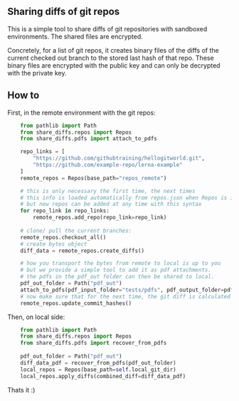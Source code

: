 ## Sharing diffs of git repos

This is a simple tool to share diffs of git repositories with sandboxed environments. The shared files are encrypted.

Concretely, for a list of git repos, it creates binary files of the diffs of the current checked out branch to the stored last hash of that repo. 
These binary files are encrypted with the public key and can only be decrypted with the private key.

## How to

First, in the remote environment with the git repos:

```python
    from pathlib import Path
    from share_diffs.repos import Repos
    from share_diffs.pdfs import attach_to_pdfs

    repo_links = [
        "https://github.com/githubtraining/hellogitworld.git",
        "https://github.com/example-repo/lerna-example"
    ]
    remote_repos = Repos(base_path="repos_remote")

    # this is only necessary the first time, the next times
    # this info is loaded automatically from repos.json when Repos is initiated.
    # but new repos can be added at any time with this syntax
    for repo_link in repo_links:
        remote_repos.add_repo(repo_link=repo_link)
    
    # clone/ pull the current branches:
    remote_repos.checkout_all()
    # create bytes object
    diff_data = remote_repos.create_diffs()

    # how you transport the bytes from remote to local is up to you
    # but we provide a simple tool to add it as pdf attachments.
    # the pdfs in the pdf_out folder can then be shared to local.
    pdf_out_folder = Path("pdf_out")
    attach_to_pdfs(pdf_input_folder="tests/pdfs", pdf_output_folder=pdf_out_folder, data=diff_data)
    # now make sure that for the next time, the git diff is calculated from the now shared state:
    remote_repos.update_commit_hashes()
```

Then, on local side: 

```python
    from pathlib import Path
    from share_diffs.repos import Repos
    from share_diffs.pdfs import recover_from_pdfs
    
    pdf_out_folder = Path("pdf_out")
    diff_data_pdf = recover_from_pdfs(pdf_out_folder)
    local_repos = Repos(base_path=self.local_git_dir)
    local_repos.apply_diffs(combined_diff=diff_data_pdf)
```

Thats it :)